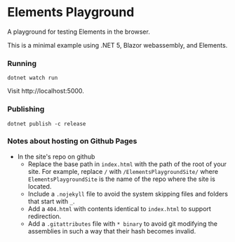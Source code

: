 # Elements Playground
A playground for testing Elements in the browser.

This is a minimal example using .NET 5, Blazor webassembly, and Elements.

### Running
`dotnet watch run`

Visit http://localhost:5000.

### Publishing
`dotnet publish -c release`

### Notes about hosting on Github Pages
- In the site's repo on github
  - Replace the base path in `index.html` with the path of the root of your site. For example, replace `/` with `/ElementsPlaygroundSite/` where `ElementsPlaygroundSite` is the name of the repo where the site is located.
  - Include a `.nojekyll` file to avoid the system skipping files and folders that start with `_`.
  - Add a `404.html` with contents identical to `index.html` to support redirection.
  - Add a `.gitattributes` file with `* binary` to avoid git modifying the assemblies in such a way that their hash becomes invalid.